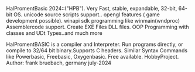 HalPromentBasic 2024::("HPB").
Very Fast, stable, expandable,  32-bit, 64-bit OS.
unicode source scripts support.. opengl features ( game development possible).
winapi sdk programming like winmain(wndproc)
Assemblercode  support. Create EXE Files DLL files. 
OOP Programming with classes and UDt Types..and much more

HalPromentBASIC is a compiler and Interpreter. Run programs directly, or compile to 32/64 bit binary.Supports C headers. Similar Syntax Commands like Powerbasic, Freebasic, Oxygenbasic.
 Free available. HobbyProject.
 Author: frank bruebach, germany  july-2024
